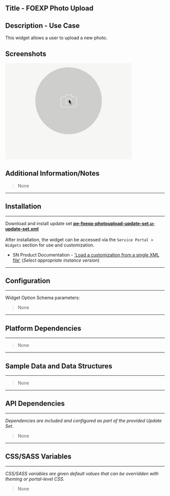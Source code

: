 ## Title - FOEXP Photo Upload

## Description - Use Case

This widget allows a user to upload a new photo.

## Screenshots
![FOEXP Photo Upload](../images/pe-foexp-photoupload.gif "FOEXP Photo Upload")

## Additional Information/Notes 
> None
---
## Installation
---
Download and install update set **[pe-foexp-photoupload-update-set.u-update-set.xml](pe-foexp-photoupload-update-set.u-update-set.xml)** <br/><br/>
After installation, the widget can be accessed via the `Service Portal > Widgets` section for use and customization.<br/>
* SN Product Documentation - ['Load a customization from a single XML file'](https://docs.servicenow.com/search?q=Load+a+customization+from+a+single+XML+file)   (<i>Select appropriate instance version</i>)
---
## Configuration
---
Widget Option Schema parameters:
> None
---
## Platform Dependencies
---
> None
---
## Sample Data and Data Structures
---
> None
---
## API Dependencies
---
<i>Dependencies are included and configured as part of the provided Update Set.</i>
> None
---
## CSS/SASS Variables
---
_CSS/SASS variables are given default values that can be overridden with theming or portal-level CSS._
> None